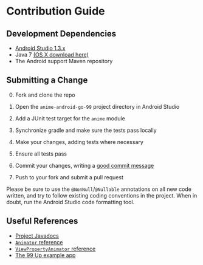 # Contribution Guide

## Development Dependencies

- [Android Studio 1.3.x](http://developer.android.com/tools/studio/index.html)
- Java 7 [(OS X download here)](https://support.apple.com/kb/DL1572?locale=en_US)
- The Android support Maven repository

## Submitting a Change

0. Fork and clone the repo

1. Open the `anime-android-go-99` project directory in Android Studio

2. Add a JUnit test target for the `anime` module

3. Synchronize gradle and make sure the tests pass locally

4. Make your changes, adding tests where necessary

5. Ensure all tests pass

6. Commit your changes, writing a [good commit message](http://tbaggery.com/2008/04/19/a-note-about-git-commit-messages.html)

7. Push to your fork and submit a pull request

Please be sure to use the `@NonNull`/`@Nullable` annotations on all new code written,
and try to follow existing coding conventions in the project. When in doubt, run the Android Studio
code formatting tool.

## Useful References

- [Project Javadocs](#)
- [`Animator` reference](http://developer.android.com/reference/android/animation/Animator.html)
- [`ViewPropertyAnimator` reference](http://developer.android.com/reference/android/view/ViewPropertyAnimator.html)
- [The 99 Up example app](tree/master/example)
